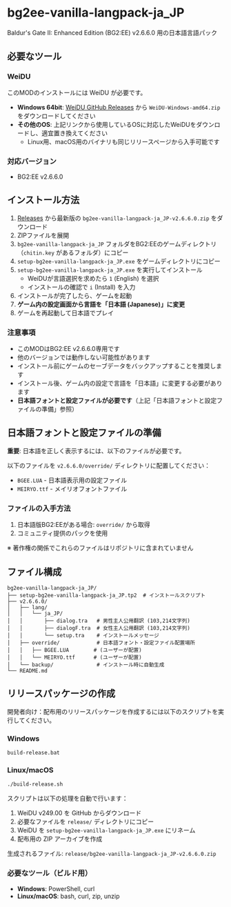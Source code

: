 # bg2ee-vanilla-langpack-ja_JP

Baldur's Gate II: Enhanced Edition (BG2:EE) v2.6.6.0 用の日本語言語パック

## 必要なツール

### WeiDU
このMODのインストールには WeiDU が必要です。

- **Windows 64bit**: [WeiDU GitHub Releases](https://github.com/WeiDUorg/weidu/releases) から `WeiDU-Windows-amd64.zip` をダウンロードしてください
- **その他のOS**: 上記リンクから使用しているOSに対応したWeiDUをダウンロードし、適宜置き換えてください
  - Linux用、macOS用のバイナリも同じリリースページから入手可能です

### 対応バージョン
- BG2:EE v2.6.6.0

## インストール方法

1. [Releases](https://github.com/FriendlyArmInnRegulars/bg2ee-vanilla-langpack-ja_JP/releases) から最新版の `bg2ee-vanilla-langpack-ja_JP-v2.6.6.0.zip` をダウンロード
2. ZIPファイルを展開
3. `bg2ee-vanilla-langpack-ja_JP` フォルダをBG2:EEのゲームディレクトリ（`chitin.key` があるフォルダ）にコピー
4. `setup-bg2ee-vanilla-langpack-ja_JP.exe` をゲームディレクトリにコピー
5. `setup-bg2ee-vanilla-langpack-ja_JP.exe` を実行してインストール
   - WeiDUが言語選択を求めたら `1` (English) を選択
   - インストールの確認で `i` (Install) を入力
6. インストールが完了したら、ゲームを起動
7. **ゲーム内の設定画面から言語を「日本語 (Japanese)」に変更**
8. ゲームを再起動して日本語でプレイ

### 注意事項
- このMODはBG2:EE v2.6.6.0専用です
- 他のバージョンでは動作しない可能性があります
- インストール前にゲームのセーブデータをバックアップすることを推奨します
- インストール後、ゲーム内の設定で言語を「日本語」に変更する必要があります
- **日本語フォントと設定ファイルが必要です**（上記「日本語フォントと設定ファイルの準備」参照）

## 日本語フォントと設定ファイルの準備

**重要**: 日本語を正しく表示するには、以下のファイルが必要です。

以下のファイルを `v2.6.6.0/override/` ディレクトリに配置してください：
- `BGEE.LUA` - 日本語表示用の設定ファイル
- `MEIRYO.ttf` - メイリオフォントファイル

### ファイルの入手方法

1. 日本語版BG2:EEがある場合: `override/` から取得
2. コミュニティ提供のパックを使用

※ 著作権の関係でこれらのファイルはリポジトリに含まれていません

## ファイル構成

```
bg2ee-vanilla-langpack-ja_JP/
├── setup-bg2ee-vanilla-langpack-ja_JP.tp2  # インストールスクリプト
├── v2.6.6.0/
│   ├── lang/
│   │   └── ja_JP/
│   │       ├── dialog.tra   # 男性主人公用翻訳 (103,214文字列)
│   │       ├── dialogF.tra  # 女性主人公用翻訳 (103,214文字列)
│   │       └── setup.tra    # インストールメッセージ
│   ├── override/            # 日本語フォント・設定ファイル配置場所
│   │   ├── BGEE.LUA        # (ユーザーが配置)
│   │   └── MEIRYO.ttf      # (ユーザーが配置)
│   └── backup/              # インストール時に自動生成
└── README.md
```

## リリースパッケージの作成

開発者向け：配布用のリリースパッケージを作成するには以下のスクリプトを実行してください。

### Windows
```batch
build-release.bat
```

### Linux/macOS
```bash
./build-release.sh
```

スクリプトは以下の処理を自動で行います：
1. WeiDU v249.00 を GitHub からダウンロード
2. 必要なファイルを `release/` ディレクトリにコピー
3. WeiDU を `setup-bg2ee-vanilla-langpack-ja_JP.exe` にリネーム
4. 配布用の ZIP アーカイブを作成

生成されるファイル: `release/bg2ee-vanilla-langpack-ja_JP-v2.6.6.0.zip`

### 必要なツール（ビルド用）
- **Windows**: PowerShell, curl
- **Linux/macOS**: bash, curl, zip, unzip